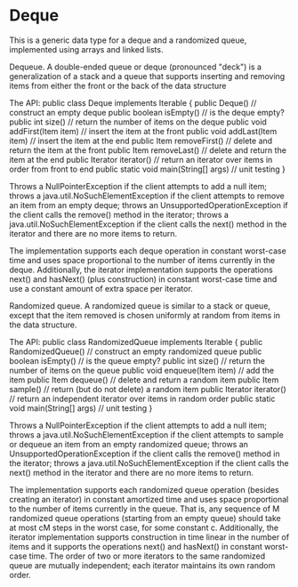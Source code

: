 Deque
=====
This is a generic data type for a deque and a randomized queue, implemented using arrays and linked lists.

Dequeue. A double-ended queue or deque (pronounced "deck") is a generalization of a stack and a queue that supports inserting and removing items from either the front or the back of the data structure

The API:
public class Deque<Item> implements Iterable<Item> {
   public Deque()                           // construct an empty deque
   public boolean isEmpty()                 // is the deque empty?
   public int size()                        // return the number of items on the deque
   public void addFirst(Item item)          // insert the item at the front
   public void addLast(Item item)           // insert the item at the end
   public Item removeFirst()                // delete and return the item at the front
   public Item removeLast()                 // delete and return the item at the end
   public Iterator<Item> iterator()         // return an iterator over items in order from front to end
   public static void main(String[] args)   // unit testing
}

Throws a NullPointerException if the client attempts to add a null item; throws a java.util.NoSuchElementException if the client attempts to remove an item from an empty deque; throws an UnsupportedOperationException if the client calls the remove() method in the iterator; throws a java.util.NoSuchElementException if the client calls the next() method in the iterator and there are no more items to return.

The implementation supports each deque operation in constant worst-case time and uses space proportional to the number of items currently in the deque. Additionally, the iterator implementation supports the operations next() and hasNext() (plus construction) in constant worst-case time and use a constant amount of extra space per iterator.

Randomized queue. A randomized queue is similar to a stack or queue, except that the item removed is chosen uniformly at random from items in the data structure.

The API:
public class RandomizedQueue<Item> implements Iterable<Item> {
   public RandomizedQueue()                 // construct an empty randomized queue
   public boolean isEmpty()                 // is the queue empty?
   public int size()                        // return the number of items on the queue
   public void enqueue(Item item)           // add the item
   public Item dequeue()                    // delete and return a random item
   public Item sample()                     // return (but do not delete) a random item
   public Iterator<Item> iterator()         // return an independent iterator over items in random order
   public static void main(String[] args)   // unit testing
}

Throws a NullPointerException if the client attempts to add a null item; throws a java.util.NoSuchElementException if the client attempts to sample or dequeue an item from an empty randomized queue; throws an UnsupportedOperationException if the client calls the remove() method in the iterator; throws a java.util.NoSuchElementException if the client calls the next() method in the iterator and there are no more items to return.

The implementation supports each randomized queue operation (besides creating an iterator) in constant amortized time and uses space proportional to the number of items currently in the queue. That is, any sequence of M randomized queue operations (starting from an empty queue) should take at most cM steps in the worst case, for some constant c. Additionally, the iterator implementation supports construction in time linear in the number of items and it supports the operations next() and hasNext() in constant worst-case time. The order of two or more iterators to the same randomized queue are mutually independent; each iterator maintains its own random order.
